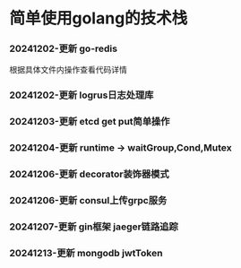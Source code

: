 # 简单使用golang的技术栈

### 20241202-更新 go-redis
根据具体文件内操作查看代码详情
### 20241202-更新 logrus日志处理库
### 20241203-更新 etcd get put简单操作
### 20241204-更新 runtime -> waitGroup,Cond,Mutex
### 20241206-更新 decorator装饰器模式 
### 20241206-更新 consul上传grpc服务
### 20241207-更新 gin框架 jaeger链路追踪
### 20241213-更新 mongodb jwtToken